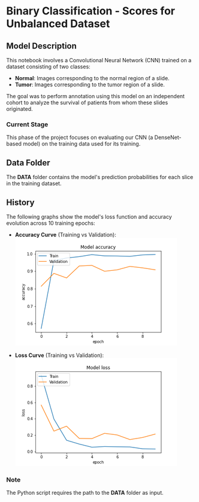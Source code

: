 # **Binary Classification - Scores for Unbalanced Dataset**  

## **Model Description**  
This notebook involves a Convolutional Neural Network (CNN) trained on a dataset consisting of two classes:  
  - **Normal**: Images corresponding to the normal region of a slide.  
  - **Tumor**: Images corresponding to the tumor region of a slide.  

The goal was to perform annotation using this model on an independent cohort to analyze the survival of patients from whom these slides originated.

### **Current Stage**  
This phase of the project focuses on evaluating our CNN (a DenseNet-based model) on the training data used for its training.

## **Data Folder**  
The **DATA** folder contains the model's prediction probabilities for each slice in the training dataset.

## **History**  
The following graphs show the model's loss function and accuracy evolution across 10 training epochs:

- **Accuracy Curve** (Training vs Validation):  
  ![Accuracy Curve](https://github.com/dinaOuahbi/binary-classification-_-scores-for-unbalanced-dataset/blob/main/acc_train_val.png)

- **Loss Curve** (Training vs Validation):  
  ![Loss Curve](https://github.com/dinaOuahbi/binary-classification-_-scores-for-unbalanced-dataset/blob/main/loss_train_val.png)

### **Note**  
The Python script requires the path to the **DATA** folder as input.
